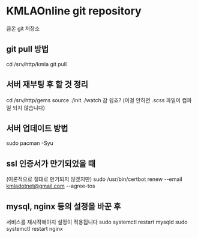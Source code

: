 # KMLAOnline git repository #

큼온 git 저장소

## git pull 방법 ##

cd /srv/http/kmla
git pull

## 서버 재부팅 후 할 것 정리 ##

cd /srv/http/gems
source ./init
./watch
참 쉽죠?
(이걸 안하면 .scss 파일이 컴파일 되지 않습니다)

## 서버 업데이트 방법 ##

sudo pacman -Syu

## ssl 인증서가 만기되었을 때 ##

(이론적으로 절대로 만기되지 않겠지만)
sudo /usr/bin/certbot renew --email kmladotnet@gmail.com --agree-tos

## mysql, nginx 등의 설정을 바꾼 후 ##

서비스를 재시작해야지 설정이 적용됩니다
sudo systemctl restart mysqld
sudo systemctl restart nginx